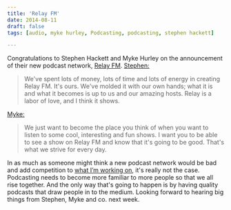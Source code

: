 ```yaml
---
title: 'Relay FM'
date: 2014-08-11
draft: false
tags: [audio, myke hurley, Podcasting, podcasting, stephen hackett]

---
```


Congratulations to Stephen Hackett and Myke Hurley on the announcement of their new podcast network, [Relay FM](http://relay.fm/). [Stephen:](http://www.512pixels.net/blog/2014/8/introducing-relay-fm)

> We've spent lots of money, lots of time and lots of energy in creating Relay FM. It's ours. We've molded it with our own hands; what it is and what it becomes is up to us and our amazing hosts. Relay is a labor of love, and I think it shows.

[Myke:](http://mykehurley.net/blog/welcome-to-relay-fm)

> We just want to become the place you think of when you want to listen to some cool, interesting and fun shows. I want you to be able to see a show on Relay FM and know that it's going to be good. That's what we strive for every day.

In as much as someone might think a new podcast network would be bad and add competition to [what I’m working on](http://goodstuff.fm), it's really not the case. Podcasting needs to become more familiar to more people so that we all rise together. And the only way that's going to happen is by having quality podcasts that draw people in to the medium. Looking forward to hearing big things from Stephen, Myke and co. next week.